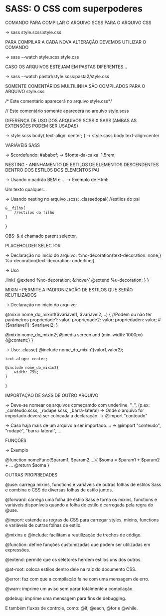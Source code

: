 # SASS: O CSS com superpoderes

COMANDO PARA COMPILAR O ARQUIVO SCSS PARA O ARQUIVO CSS

-> sass style.scss:style.css

PARA COMPILAR A CADA NOVA ALTERAÇÃO DEVEMOS UTILIZAR O COMANDO

-> sass --watch style.scss:style.css

CASO OS ARQUIVOS ESTEJAM EM PASTAS DIFERENTES...

-> sass --watch pasta1/style.scss:pasta2/style.css

SOMENTE COMENTÁRIOS MULTILINHA SÃO COMPILADOS PARA O ARQUIVO style.css

/* Este comentário aparecerá no arquivo style.css*/

// Este comentário somente aparecerá no arquivo style.scss

DIFERENÇA DE USO DOS ARQUIVOS SCSS X SASS (AMBAS AS EXTENSÕES PODEM SER USADAS)

-> style.scss
    body{
        text-align: center;
    }
-> style.sass
    body
        text-align:center

VARIÁVEIS SASS

-> $cordefundo: #ababcf;
-> $fonte-da-caixa: 1.5rem;

NESTING - ANINHAMENTO DE ESTILOS DE ELEMENTOS DESCENDENTES DENTRO DOS ESTILOS DOS ELEMENTOS PAI

-> Usando o padrão BEM e ...
-> Exemplo de Html:
<div class="classedopai">
    <p class="classedopai__filho">Um texto qualquer...</p>
</div>
-> Usando nesting no arquivo .scss:
.classedopai{
    //estilos do pai

    &__filho{
        //estilos do filho
    }
}

OBS: & é chamado parent selector. 

PLACEHOLDER SELECTOR

-> Declaração no início do arquivo:
%no-decoration{text-decoration: none;}
%u-decoration{text-decoration: underline;}

-> Uso

.link{
    @extend %no-decoration;
    &:hover{
        @extend %u-decoration;
    }
}

MIXIN - PERMITE A PADRONIZAÇÃO DE ESTILOS QUE SERÃO REUTILIZADOS

-> Declaração no inicio do arquivo:

@mixin nome_do_mixin1($variavel1, $variavel2,...) { //Podem ou não ter parâmetros
    propriedade1: valor;
    propriedade2: valor;
    propriedaden: valor;
    #{$variavel1}: $variavel2; 
}

@mixin nome_do_mixin2{
    @media screen and (min-width: 1000px){@content;}
}


-> Uso:
.classe{
    @include nome_do_mixin1(valor1,valor2);
    
    text-align: center;

    @include nome_do_mixin2{
        width: 75%;
    }
}

IMPORTAÇÃO DE SASS DE OUTRO ARQUIVO

-> Deve-se nomear os arquivos começamdo com underline, "_", (p.ex: _conteudo.scss, _rodape.scss, _barra-lateral)
-> Onde o arquivo for importado deverá ser colocada a declaração:
-> @import "conteudo"

-> Caso haja mais de um arquivo a ser importado...:
-> @import "conteudo", "rodapé", "barra-lateral", ...

FUNÇÕES

-> Exemplo

@function nomeFunc($param1, $param2,...){
    $soma = $param1 + $param2 + ...
    @return $soma
}

OUTRAS PROPRIEDADES

@use: carrega mixins, functions e variáveis de outras folhas de estilos Sass e combina o CSS de diversas folhas de estilo juntos.

@forward: carrega uma folha de estilo Sass e torna os mixins, functions e variáveis disponíveis quando a folha de estilo é carregada pela regra do @use.

@import: estende as regras de CSS para carregar styles, mixins, functions e variáveis de outras folhas de estilo.

@mixins e @include: facilitam a reutilização de trechos de código.

@function: define funções customizadas que podem ser utilizadas em expressões.

@extend: permite que os seletores herdem estilos uns dos outros.

@at-root: coloca estilos dentro dele na raiz do documento CSS.

@error: faz com que a compilação falhe com uma mensagem de erro.

@warn: imprime um aviso sem parar totalmente a compilação.

@debug: imprime uma mensagem para fins de debugging.

E também fluxos de controle, como: @if, @each, @for e @while.

